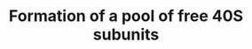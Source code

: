 ---
authors:
- Anwesha
- Eweitz
description: Developed by Gramene.org  Source:[http://plantreactome.gramene.org/ Plant
  Reactome].
last-edited: 2021-05-07
organisms:
- Oryza sativa
redirect_from:
- /index.php/Pathway:WP3105
- /instance/WP3105
revision: null
schema-jsonld:
- '@context': https://schema.org/
  '@id': https://wikipathways.github.io/pathways/WP3105.html
  '@type': Dataset
  creator:
    '@type': Organization
    name: WikiPathways
  description: Developed by Gramene.org  Source:[http://plantreactome.gramene.org/
    Plant Reactome].
  keywords:
  - 40S ribosomal
  - 40S:eIF3:eIF1A (name
  - 60S ribosomal
  - 80S ribosome (name
  - Homologues of eIF1A
  - complex (name copied
  - copied from entity
  - eIF3 subunits
  - from entity in Homo
  - in Homo sapiens)
  - sapiens)
  license: CC0
  name: Formation of a pool of free 40S subunits
seo: CreativeWork
title: Formation of a pool of free 40S subunits
wpid: WP3105
---
